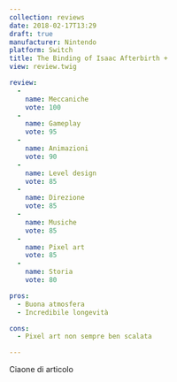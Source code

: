 ```yaml
---
collection: reviews
date: 2018-02-17T13:29
draft: true
manufacturer: Nintendo
platform: Switch
title: The Binding of Isaac Afterbirth +
view: review.twig

review:
  -
    name: Meccaniche
    vote: 100
  -
    name: Gameplay
    vote: 95
  -
    name: Animazioni
    vote: 90
  -
    name: Level design
    vote: 85
  -
    name: Direzione
    vote: 85
  -
    name: Musiche
    vote: 85
  -
    name: Pixel art
    vote: 85
  -
    name: Storia
    vote: 80

pros:
  - Buona atmosfera
  - Incredibile longevità

cons:
  - Pixel art non sempre ben scalata

---
```


Ciaone di articolo
